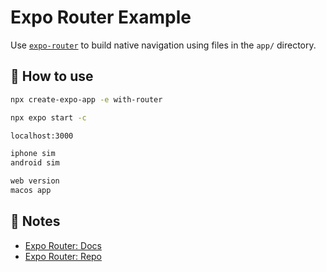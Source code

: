 # Expo Router Example

Use [`expo-router`](https://expo.github.io/router) to build native navigation using files in the `app/` directory.


## 🚀 How to use


```sh
npx create-expo-app -e with-router

npx expo start -c

localhost:3000

iphone sim
android sim

web version
macos app
```

## 📝 Notes

- [Expo Router: Docs](https://expo.github.io/router)
- [Expo Router: Repo](https://github.com/expo/router)
